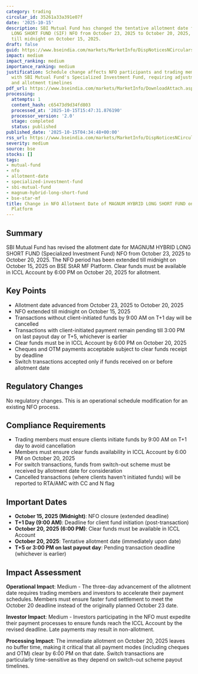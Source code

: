 ```yaml
---
category: trading
circular_id: 35261a33a391e07f
date: '2025-10-15'
description: SBI Mutual Fund has changed the tentative allotment date for MAGNUM HYBRID
  LONG SHORT FUND (SIF) NFO from October 23, 2025 to October 20, 2025, with NFO extended
  till midnight on October 15, 2025.
draft: false
guid: https://www.bseindia.com/markets/MarketInfo/DispNoticesNCirculars.aspx?Noticeid={18EA621A-CC74-4C0B-88A5-2C005F86C9EA}&noticeno=20251015-1&dt=10/15/2025&icount=1&totcount=48&flag=0
impact: medium
impact_ranking: medium
importance_ranking: medium
justification: Schedule change affects NFO participants and trading members dealing
  with SBI Mutual Fund's Specialized Investment Fund, requiring adjustment to payment
  and allotment timelines
pdf_url: https://www.bseindia.com/markets/MarketInfo/DownloadAttach.aspx?id=20251015-1&attachedId=
processing:
  attempts: 1
  content_hash: c65473d9d34fd803
  processed_at: '2025-10-15T15:47:31.876190'
  processor_version: '2.0'
  stage: completed
  status: published
published_date: '2025-10-15T04:34:48+00:00'
rss_url: https://www.bseindia.com/markets/MarketInfo/DispNoticesNCirculars.aspx?Noticeid={18EA621A-CC74-4C0B-88A5-2C005F86C9EA}&noticeno=20251015-1&dt=10/15/2025&icount=1&totcount=48&flag=0
severity: medium
source: bse
stocks: []
tags:
- mutual-fund
- nfo
- allotment-date
- specialized-investment-fund
- sbi-mutual-fund
- magnum-hybrid-long-short-fund
- bse-star-mf
title: Change in NFO Allotment Date of MAGNUM HYBRID LONG SHORT FUND on BSE StAR MF
  Platform
---
```


## Summary

SBI Mutual Fund has revised the allotment date for MAGNUM HYBRID LONG SHORT FUND (Specialized Investment Fund) NFO from October 23, 2025 to October 20, 2025. The NFO period has been extended till midnight on October 15, 2025 on BSE StAR MF Platform. Clear funds must be available in ICCL Account by 6:00 PM on October 20, 2025 for allotment.

## Key Points

- Allotment date advanced from October 23, 2025 to October 20, 2025
- NFO extended till midnight on October 15, 2025
- Transactions without client-initiated funds by 9:00 AM on T+1 day will be cancelled
- Transactions with client-initiated payment remain pending till 3:00 PM on last payout day or T+5, whichever is earlier
- Clear funds must be in ICCL Account by 6:00 PM on October 20, 2025
- Cheques and OTM payments acceptable subject to clear funds receipt by deadline
- Switch transactions accepted only if funds received on or before allotment date

## Regulatory Changes

No regulatory changes. This is an operational schedule modification for an existing NFO process.

## Compliance Requirements

- Trading members must ensure clients initiate funds by 9:00 AM on T+1 day to avoid cancellation
- Members must ensure clear funds availability in ICCL Account by 6:00 PM on October 20, 2025
- For switch transactions, funds from switch-out scheme must be received by allotment date for consideration
- Cancelled transactions (where clients haven't initiated funds) will be reported to RTA/AMC with CC and N flag

## Important Dates

- **October 15, 2025 (Midnight)**: NFO closure (extended deadline)
- **T+1 Day (9:00 AM)**: Deadline for client fund initiation (post-transaction)
- **October 20, 2025 (6:00 PM)**: Clear funds must be available in ICCL Account
- **October 20, 2025**: Tentative allotment date (immediately upon date)
- **T+5 or 3:00 PM on last payout day**: Pending transaction deadline (whichever is earlier)

## Impact Assessment

**Operational Impact**: Medium - The three-day advancement of the allotment date requires trading members and investors to accelerate their payment schedules. Members must ensure faster fund settlement to meet the October 20 deadline instead of the originally planned October 23 date.

**Investor Impact**: Medium - Investors participating in the NFO must expedite their payment processes to ensure funds reach the ICCL Account by the revised deadline. Late payments may result in non-allotment.

**Processing Impact**: The immediate allotment on October 20, 2025 leaves no buffer time, making it critical that all payment modes (including cheques and OTM) clear by 6:00 PM on that date. Switch transactions are particularly time-sensitive as they depend on switch-out scheme payout timelines.